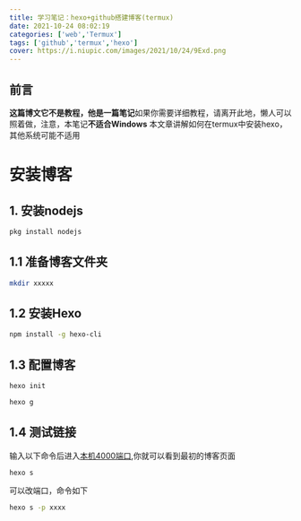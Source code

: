 ```yaml
---
title: 学习笔记：hexo+github搭建博客(termux)
date: 2021-10-24 08:02:19
categories: ['web','Termux']
tags: ['github','termux','hexo']
cover: https://i.niupic.com/images/2021/10/24/9Exd.png
---
```


## 前言
**这篇博文它不是教程，他是一篇笔记**如果你需要详细教程，请离开此地，懒人可以照着做，注意，本笔记**不适合Windows**
本文章讲解如何在termux中安装hexo，其他系统可能不适用
# 安装博客
## 1. 安装nodejs
```bash
pkg install nodejs
```
## 1.1 准备博客文件夹
```bash
mkdir xxxxx
```
## 1.2 安装Hexo
```bash
npm install -g hexo-cli
```
## 1.3 配置博客

```bash
hexo init
```

```bash
hexo g
```

## 1.4 测试链接

输入以下命令后进入[本机4000端口](127.0.0.1:4000),你就可以看到最初的博客页面
```bash
hexo s
```
可以改端口，命令如下
```bash
hexo s -p xxxx
```


